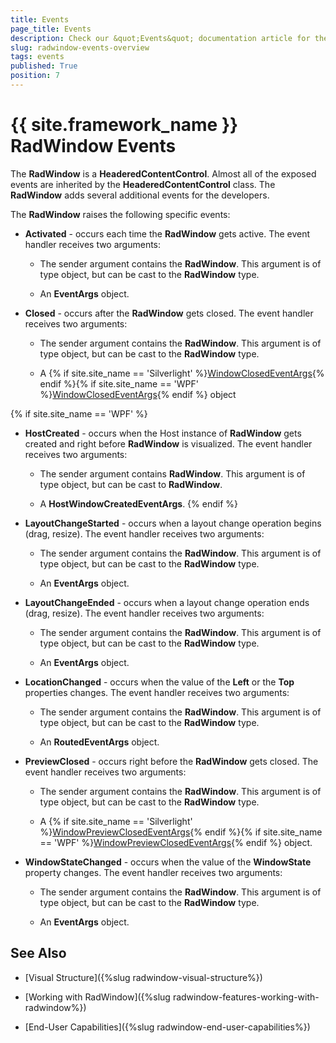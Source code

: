 ```yaml
---
title: Events
page_title: Events
description: Check our &quot;Events&quot; documentation article for the RadWindow {{ site.framework_name }} control.
slug: radwindow-events-overview
tags: events
published: True
position: 7
---
```


# {{ site.framework_name }} RadWindow Events

The __RadWindow__ is a __HeaderedContentControl__. Almost all of the exposed events are inherited by the __HeaderedContentControl__ class. The __RadWindow__ adds several additional events for the developers.

The __RadWindow__ raises the following specific events:

* __Activated__ - occurs each time the __RadWindow__ gets active. The event handler receives two arguments:

	* The sender argument contains the __RadWindow__. This argument is of type object, but can be cast to the __RadWindow__ type.

	* An __EventArgs__ object.

* __Closed__ - occurs after the __RadWindow__ gets closed. The event handler receives two arguments:

	* The sender argument contains the __RadWindow__. This argument is of type object, but can be cast to the __RadWindow__ type.

	* A {% if site.site_name == 'Silverlight' %}[WindowClosedEventArgs](http://www.telerik.com/help/silverlight/t_telerik_windows_controls_windowclosedeventargs.html){% endif %}{% if site.site_name == 'WPF' %}[WindowClosedEventArgs](http://www.telerik.com/help/wpf/t_telerik_windows_controls_windowclosedeventargs.html){% endif %} object
	
{% if site.site_name == 'WPF' %}
* __HostCreated__ - occurs when the Host instance of __RadWindow__ gets created and right before __RadWindow__ is visualized. The event handler receives two arguments:

	* The sender argument contains __RadWindow__. This argument is of type object, but can be cast to __RadWindow__.

	* A __HostWindowCreatedEventArgs__.
{% endif %}

* __LayoutChangeStarted__ - occurs when a layout change operation begins (drag, resize). The event handler receives two arguments:

	* The sender argument contains the __RadWindow__. This argument is of type object, but can be cast to the __RadWindow__ type.

	* An __EventArgs__ object.

* __LayoutChangeEnded__ - occurs when a layout change operation ends (drag, resize). The event handler receives two arguments:

	* The sender argument contains the __RadWindow__. This argument is of type object, but can be cast to the __RadWindow__ type.

	* An __EventArgs__ object.

* __LocationChanged__ - occurs when the value of the __Left__ or the __Top__ properties changes. The event handler receives two arguments:

	* The sender argument contains the __RadWindow__. This argument is of type object, but can be cast to the __RadWindow__ type.

	* An __RoutedEventArgs__ object.

* __PreviewClosed__ - occurs right before the __RadWindow__ gets closed. The event handler receives two arguments:

	* The sender argument contains the __RadWindow__. This argument is of type object, but can be cast to the __RadWindow__ type.

	* A {% if site.site_name == 'Silverlight' %}[WindowPreviewClosedEventArgs](http://www.telerik.com/help/silverlight/t_telerik_windows_controls_windowpreviewclosedeventargs.html){% endif %}{% if site.site_name == 'WPF' %}[WindowPreviewClosedEventArgs](http://www.telerik.com/help/wpf/t_telerik_windows_controls_windowpreviewclosedeventargs.html){% endif %} object.

* __WindowStateChanged__ - occurs when the value of the __WindowState__ property changes. The event handler receives two arguments:

	* The sender argument contains the __RadWindow__. This argument is of type object, but can be cast to the __RadWindow__ type.

	* An __EventArgs__ object.

## See Also

 * [Visual Structure]({%slug radwindow-visual-structure%})

 * [Working with RadWindow]({%slug radwindow-features-working-with-radwindow%})

 * [End-User Capabilities]({%slug radwindow-end-user-capabilities%})

